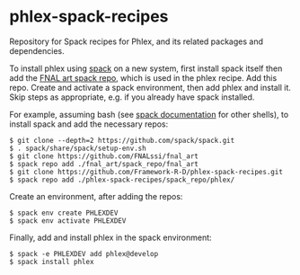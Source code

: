 # phlex-spack-recipes
Repository for Spack recipes for Phlex, and its related packages and dependencies.

To install phlex using [spack](https://spack.io/) on a new system, first install spack itself then add the [FNAL art spack repo](https://github.com/FNALssi/fnal_art), which is used in the phlex recipe. Add this repo. Create and activate a spack environment, then add phlex and install it. Skip steps as appropriate, e.g. if you already have spack installed.

For example, assuming bash (see [spack documentation](https://spack-tutorial.readthedocs.io/en/latest/index.html) for other shells), to install spack and add the necessary repos:

```
$ git clone --depth=2 https://github.com/spack/spack.git
$ . spack/share/spack/setup-env.sh
$ git clone https://github.com/FNALssi/fnal_art
$ spack repo add ./fnal_art/spack_repo/fnal_art
$ git clone https://github.com/Framework-R-D/phlex-spack-recipes.git
$ spack repo add ./phlex-spack-recipes/spack_repo/phlex/
```

Create an environment, after adding the repos:

```
$ spack env create PHLEXDEV
$ spack env activate PHLEXDEV
```

Finally, add and install phlex in the spack environment:

```
$ spack -e PHLEXDEV add phlex@develop
$ spack install phlex
```